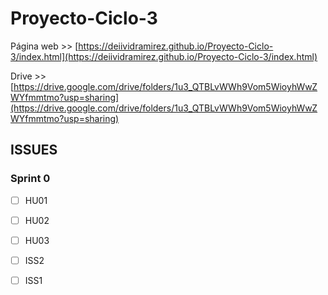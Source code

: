 # Proyecto-Ciclo-3



Página web >> [https://deiividramirez.github.io/Proyecto-Ciclo-3/index.html](https://deiividramirez.github.io/Proyecto-Ciclo-3/index.html)

Drive >> [https://drive.google.com/drive/folders/1u3_QTBLvWWh9Vom5WioyhWwZWYfmmtmo?usp=sharing](https://drive.google.com/drive/folders/1u3_QTBLvWWh9Vom5WioyhWwZWYfmmtmo?usp=sharing)

## ISSUES

### Sprint 0

- [ ] HU01

- [ ] HU02

- [ ] HU03
- [ ] ISS2
- [ ] ISS1
